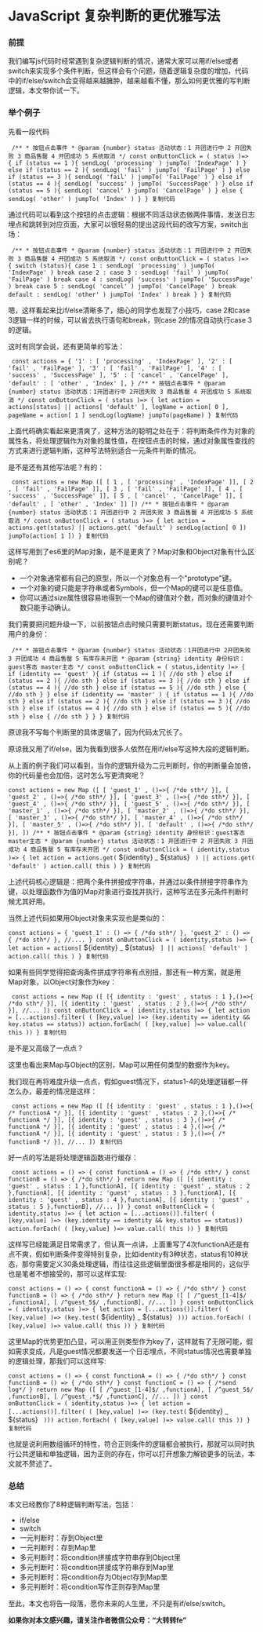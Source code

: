 # JavaScript 复杂判断的更优雅写法 #

### 前提 ###

我们编写js代码时经常遇到复杂逻辑判断的情况，通常大家可以用if/else或者switch来实现多个条件判断，但这样会有个问题，随着逻辑复杂度的增加，代码中的if/else/switch会变得越来越臃肿，越来越看不懂，那么如何更优雅的写判断逻辑，本文带你试一下。

### 举个例子 ###

先看一段代码

` /** * 按钮点击事件 * @param {number} status 活动状态：1 开团进行中 2 开团失败 3 商品售罄 4 开团成功 5 系统取消 */ const onButtonClick = ( status )=> { if (status == 1 ){ sendLog( 'processing' ) jumpTo( 'IndexPage' ) } else if (status == 2 ){ sendLog( 'fail' ) jumpTo( 'FailPage' ) } else if (status == 3 ){ sendLog( 'fail' ) jumpTo( 'FailPage' ) } else if (status == 4 ){ sendLog( 'success' ) jumpTo( 'SuccessPage' ) } else if (status == 5 ){ sendLog( 'cancel' ) jumpTo( 'CancelPage' ) } else { sendLog( 'other' ) jumpTo( 'Index' ) } } 复制代码`

通过代码可以看到这个按钮的点击逻辑：根据不同活动状态做两件事情，发送日志埋点和跳转到对应页面，大家可以很轻易的提出这段代码的改写方案，switch出场：

` /** * 按钮点击事件 * @param {number} status 活动状态：1 开团进行中 2 开团失败 3 商品售罄 4 开团成功 5 系统取消 */ const onButtonClick = ( status )=> { switch (status){ case 1 : sendLog( 'processing' ) jumpTo( 'IndexPage' ) break case 2 : case 3 : sendLog( 'fail' ) jumpTo( 'FailPage' ) break case 4 : sendLog( 'success' ) jumpTo( 'SuccessPage' ) break case 5 : sendLog( 'cancel' ) jumpTo( 'CancelPage' ) break default : sendLog( 'other' ) jumpTo( 'Index' ) break } } 复制代码`

嗯，这样看起来比if/else清晰多了，细心的同学也发现了小技巧，case 2和case 3逻辑一样的时候，可以省去执行语句和break，则case 2的情况自动执行case 3的逻辑。

这时有同学会说，还有更简单的写法：

` const actions = { '1' : [ 'processing' , 'IndexPage' ], '2' : [ 'fail' , 'FailPage' ], '3' : [ 'fail' , 'FailPage' ], '4' : [ 'success' , 'SuccessPage' ], '5' : [ 'cancel' , 'CancelPage' ], 'default' : [ 'other' , 'Index' ], } /** * 按钮点击事件 * @param {number} status 活动状态：1开团进行中 2开团失败 3 商品售罄 4 开团成功 5 系统取消 */ const onButtonClick = ( status )=> { let action = actions[status] || actions[ 'default' ], logName = action[ 0 ], pageName = action[ 1 ] sendLog(logName) jumpTo(pageName) } 复制代码`

上面代码确实看起来更清爽了，这种方法的聪明之处在于：将判断条件作为对象的属性名，将处理逻辑作为对象的属性值，在按钮点击的时候，通过对象属性查找的方式来进行逻辑判断，这种写法特别适合一元条件判断的情况。

是不是还有其他写法呢？有的：

` const actions = new Map ([ [ 1 , [ 'processing' , 'IndexPage' ]], [ 2 , [ 'fail' , 'FailPage' ]], [ 3 , [ 'fail' , 'FailPage' ]], [ 4 , [ 'success' , 'SuccessPage' ]], [ 5 , [ 'cancel' , 'CancelPage' ]], [ 'default' , [ 'other' , 'Index' ]] ]) /** * 按钮点击事件 * @param {number} status 活动状态：1 开团进行中 2 开团失败 3 商品售罄 4 开团成功 5 系统取消 */ const onButtonClick = ( status )=> { let action = actions.get(status) || actions.get( 'default' ) sendLog(action[ 0 ]) jumpTo(action[ 1 ]) } 复制代码`

这样写用到了es6里的Map对象，是不是更爽了？Map对象和Object对象有什么区别呢？

* 一个对象通常都有自己的原型，所以一个对象总有一个"prototype"键。
* 一个对象的键只能是字符串或者Symbols，但一个Map的键可以是任意值。
* 你可以通过size属性很容易地得到一个Map的键值对个数，而对象的键值对个数只能手动确认。

我们需要把问题升级一下，以前按钮点击时候只需要判断status，现在还需要判断用户的身份：

` /** * 按钮点击事件 * @param {number} status 活动状态：1开团进行中 2开团失败 3 开团成功 4 商品售罄 5 有库存未开团 * @param {string} identity 身份标识：guest客态 master主态 */ const onButtonClick = ( status,identity )=> { if (identity == 'guest' ){ if (status == 1 ){ //do sth } else if (status == 2 ){ //do sth } else if (status == 3 ){ //do sth } else if (status == 4 ){ //do sth } else if (status == 5 ){ //do sth } else { //do sth } } else if (identity == 'master' ) { if (status == 1 ){ //do sth } else if (status == 2 ){ //do sth } else if (status == 3 ){ //do sth } else if (status == 4 ){ //do sth } else if (status == 5 ){ //do sth } else { //do sth } } } 复制代码`

原谅我不写每个判断里的具体逻辑了，因为代码太冗长了。

原谅我又用了if/else，因为我看到很多人依然在用if/else写这种大段的逻辑判断。

从上面的例子我们可以看到，当你的逻辑升级为二元判断时，你的判断量会加倍，你的代码量也会加倍，这时怎么写更清爽呢？

` const actions = new Map ([ [ 'guest_1' , ()=>{ /*do sth*/ }], [ 'guest_2' , ()=>{ /*do sth*/ }], [ 'guest_3' , ()=>{ /*do sth*/ }], [ 'guest_4' , ()=>{ /*do sth*/ }], [ 'guest_5' , ()=>{ /*do sth*/ }], [ 'master_1' , ()=>{ /*do sth*/ }], [ 'master_2' , ()=>{ /*do sth*/ }], [ 'master_3' , ()=>{ /*do sth*/ }], [ 'master_4' , ()=>{ /*do sth*/ }], [ 'master_5' , ()=>{ /*do sth*/ }], [ 'default' , ()=>{ /*do sth*/ }], ]) /** * 按钮点击事件 * @param {string} identity 身份标识：guest客态 master主态 * @param {number} status 活动状态：1 开团进行中 2 开团失败 3 开团成功 4 商品售罄 5 有库存未开团 */ const onButtonClick = ( identity,status )=> { let action = actions.get( ` ${identity} _ ${status} ` ) || actions.get( 'default' ) action.call( this ) } 复制代码`

上述代码核心逻辑是：把两个条件拼接成字符串，并通过以条件拼接字符串作为键，以处理函数作为值的Map对象进行查找并执行，这种写法在多元条件判断时候尤其好用。

当然上述代码如果用Object对象来实现也是类似的：

` const actions = { 'guest_1' : () => { /*do sth*/ }, 'guest_2' : () => { /*do sth*/ }, //.... } const onButtonClick = ( identity,status )=> { let action = actions[ ` ${identity} _ ${status} ` ] || actions[ 'default' ] action.call( this ) } 复制代码`

如果有些同学觉得把查询条件拼成字符串有点别扭，那还有一种方案，就是用Map对象，以Object对象作为key：

` const actions = new Map ([ [{ identity : 'guest' , status : 1 },()=>{ /*do sth*/ }], [{ identity : 'guest' , status : 2 },()=>{ /*do sth*/ }], //... ]) const onButtonClick = ( identity,status )=> { let action = [...actions].filter( ( [key,value] )=> (key.identity == identity && key.status == status)) action.forEach( ( [key,value] )=> value.call( this )) } 复制代码`

是不是又高级了一点点？

这里也看出来Map与Object的区别，Map可以用任何类型的数据作为key。

我们现在再将难度升级一点点，假如guest情况下，status1-4的处理逻辑都一样怎么办，最差的情况是这样：

` const actions = new Map ([ [{ identity : 'guest' , status : 1 },()=>{ /* functionA */ }], [{ identity : 'guest' , status : 2 },()=>{ /* functionA */ }], [{ identity : 'guest' , status : 3 },()=>{ /* functionA */ }], [{ identity : 'guest' , status : 4 },()=>{ /* functionA */ }], [{ identity : 'guest' , status : 5 },()=>{ /* functionB */ }], //... ]) 复制代码`

好一点的写法是将处理逻辑函数进行缓存：

` const actions = () => { const functionA = () => { /*do sth*/ } const functionB = () => { /*do sth*/ } return new Map ([ [{ identity : 'guest' , status : 1 },functionA], [{ identity : 'guest' , status : 2 },functionA], [{ identity : 'guest' , status : 3 },functionA], [{ identity : 'guest' , status : 4 },functionA], [{ identity : 'guest' , status : 5 },functionB], //... ]) } const onButtonClick = ( identity,status )=> { let action = [...actions()].filter( ( [key,value] )=> (key.identity == identity && key.status == status)) action.forEach( ( [key,value] )=> value.call( this )) } 复制代码`

这样写已经能满足日常需求了，但认真一点讲，上面重写了4次functionA还是有点不爽，假如判断条件变得特别复杂，比如identity有3种状态，status有10种状态，那你需要定义30条处理逻辑，而往往这些逻辑里面很多都是相同的，这似乎也是笔者不想接受的，那可以这样实现:

` const actions = () => { const functionA = () => { /*do sth*/ } const functionB = () => { /*do sth*/ } return new Map ([ [ /^guest_[1-4]$/ ,functionA], [ /^guest_5$/ ,functionB], //... ]) } const onButtonClick = ( identity,status )=> { let action = [...actions()].filter( ( [key,value] )=> (key.test( ` ${identity} _ ${status} ` ))) action.forEach( ( [key,value] )=> value.call( this )) } 复制代码`

这里Map的优势更加凸显，可以用正则类型作为key了，这样就有了无限可能，假如需求变成，凡是guest情况都要发送一个日志埋点，不同status情况也需要单独的逻辑处理，那我们可以这样写:

` const actions = () => { const functionA = () => { /*do sth*/ } const functionB = () => { /*do sth*/ } const functionC = () => { /*send log*/ } return new Map ([ [ /^guest_[1-4]$/ ,functionA], [ /^guest_5$/ ,functionB], [ /^guest_.*$/ ,functionC], //... ]) } const onButtonClick = ( identity,status )=> { let action = [...actions()].filter( ( [key,value] )=> (key.test( ` ${identity} _ ${status} ` ))) action.forEach( ( [key,value] )=> value.call( this )) } 复制代码`

也就是说利用数组循环的特性，符合正则条件的逻辑都会被执行，那就可以同时执行公共逻辑和单独逻辑，因为正则的存在，你可以打开想象力解锁更多的玩法，本文就不赘述了。

### 总结 ###

本文已经教你了8种逻辑判断写法，包括：

* if/else
* switch
* 一元判断时：存到Object里
* 一元判断时：存到Map里
* 多元判断时：将condition拼接成字符串存到Object里
* 多元判断时：将condition拼接成字符串存到Map里
* 多元判断时：将condition存为Object存到Map里
* 多元判断时：将condition写作正则存到Map里

至此，本文也将告一段落，愿你未来的人生里，不只是有if/else/switch。

**如果你对本文感兴趣，请关注作者微信公众号：“大转转fe”**